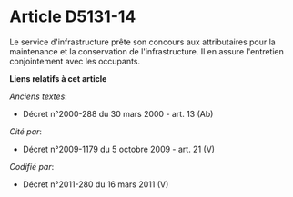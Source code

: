 # Article D5131-14

Le service d'infrastructure prête son concours aux attributaires pour la maintenance et la conservation de l'infrastructure.
Il en assure l'entretien conjointement avec les occupants.

**Liens relatifs à cet article**

_Anciens textes_:

  - Décret n°2000-288 du 30 mars 2000 - art. 13 (Ab)

_Cité par_:

  - Décret n°2009-1179 du 5 octobre 2009 - art. 21 (V)

_Codifié par_:

  - Décret n°2011-280 du 16 mars 2011 (V)
